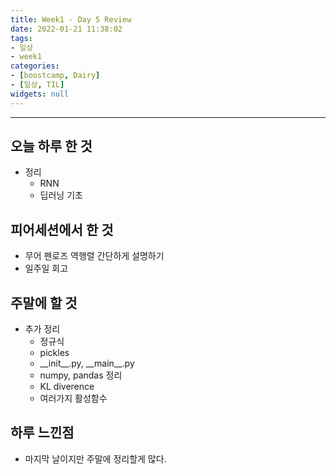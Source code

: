 ```yaml
---
title: Week1 - Day 5 Review
date: 2022-01-21 11:38:02
tags:
- 일상
- week1
categories:
- [boostcamp, Dairy]
- [일상, TIL]
widgets: null
---
```

***
## 오늘 하루 한 것
* 정리
  * RNN
  * 딥러닝 기초

## 피어세션에서 한 것
* 무어 펜로즈 역행렬 간단하게 설명하기
* 일주일 회고

## 주말에 할 것
* 추가 정리
  * 정규식
  * pickles
  * \_\_init\_\_.py, \_\_main\_\_.py
  * numpy, pandas 정리
  * KL diverence
  * 여러가지 활성함수

## 하루 느낀점
* 마지막 날이지만 주말에 정리할게 많다.